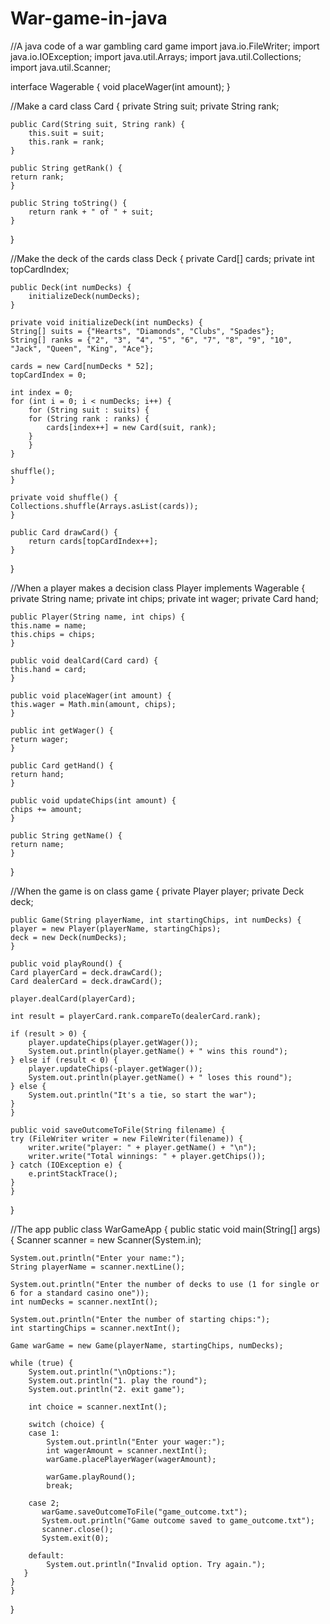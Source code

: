 # War-game-in-java
//A java code of a war gambling card game
import java.io.FileWriter;
import java.io.IOException;
import java.util.Arrays;
import java.util.Collections;
import java.util.Scanner;

interface Wagerable {
   void placeWager(int amount);
}

//Make a card
class Card {
    private String suit;
    private String rank;

    public Card(String suit, String rank) {
        this.suit = suit;
        this.rank = rank;
    }

    public String getRank() {
	return rank;
    }
    
    public String toString() {
        return rank + " of " + suit;
    }
}

//Make the deck of the cards
class Deck {
    private Card[] cards;
    private int topCardIndex;

    public Deck(int numDecks) {
        initializeDeck(numDecks);
    }

    private void initializeDeck(int numDecks) {
	String[] suits = {"Hearts", "Diamonds", "Clubs", "Spades"};
	String[] ranks = {"2", "3", "4", "5", "6", "7", "8", "9", "10", "Jack", "Queen", "King", "Ace"};

	cards = new Card[numDecks * 52];
	topCardIndex = 0;

	int index = 0;
	for (int i = 0; i < numDecks; i++) {
	    for (String suit : suits) {
		for (String rank : ranks) {
		    cards[index++] = new Card(suit, rank);
		}
	    }
	}

	shuffle();
    }

    private void shuffle() {
	Collections.shuffle(Arrays.asList(cards));
    }

    public Card drawCard() {
        return cards[topCardIndex++];
    }
}

//When a player makes a decision
class Player implements Wagerable {
    private String name;
    private int chips;
    private int wager;
    private Card hand;
 
    public Player(String name, int chips) {
	this.name = name;
	this.chips = chips;
    }

    public void dealCard(Card card) {
	this.hand = card;
    }

    public void placeWager(int amount) {
	this.wager = Math.min(amount, chips);
    }

    public int getWager() {
	return wager;
    }

    public Card getHand() {
	return hand;
    }

    public void updateChips(int amount) {
	chips += amount;
    }
 
    public String getName() {
	return name;
    }
}

//When the game is on
class game {
    private Player player;
    private Deck deck;

    public Game(String playerName, int startingChips, int numDecks) {
	player = new Player(playerName, startingChips);
	deck = new Deck(numDecks);
    }

    public void playRound() {
	Card playerCard = deck.drawCard();
	Card dealerCard = deck.drawCard();

	player.dealCard(playerCard);

	int result = playerCard.rank.compareTo(dealerCard.rank);

	if (result > 0) {
	    player.updateChips(player.getWager());
	    System.out.println(player.getName() + " wins this round");
	} else if (result < 0) {
		player.updateChips(-player.getWager());
		System.out.println(player.getName() + " loses this round");
	} else {
	    System.out.println("It's a tie, so start the war");
	}
    }

    public void saveOutcomeToFile(String filename) {
	try (FileWriter writer = new FileWriter(filename)) {
	    writer.write("player: " + player.getName() + "\n");
	    writer.write("Total winnings: " + player.getChips());
	} catch (IOException e) {
	    e.printStackTrace();
	}
    }
}

//The app
public class WarGameApp {
    public static void main(String[] args) {
	Scanner scanner = new Scanner(System.in);

	System.out.println("Enter your name:");
	String playerName = scanner.nextLine();

	System.out.println("Enter the number of decks to use (1 for single or 6 for a standard casino one"));
	int numDecks = scanner.nextInt();

	System.out.println("Enter the number of starting chips:");
	int startingChips = scanner.nextInt();

	Game warGame = new Game(playerName, startingChips, numDecks);

	while (true) {
	    System.out.println("\nOptions:");
	    System.out.println("1. play the round");
	    System.out.println("2. exit game");

	    int choice = scanner.nextInt();

	    switch (choice) {
		case 1:
		    System.out.println("Enter your wager:");
		    int wagerAmount = scanner.nextInt();
		    warGame.placePlayerWager(wagerAmount);

		    warGame.playRound();
		    break;
	
		case 2;
		   warGame.saveOutcomeToFile("game_outcome.txt");
		   System.out.println("Game outcome saved to game_outcome.txt");
		   scanner.close();
		   System.exit(0);

		default:
		    System.out.println("Invalid option. Try again.");
	   }
	}
    }
}

    
